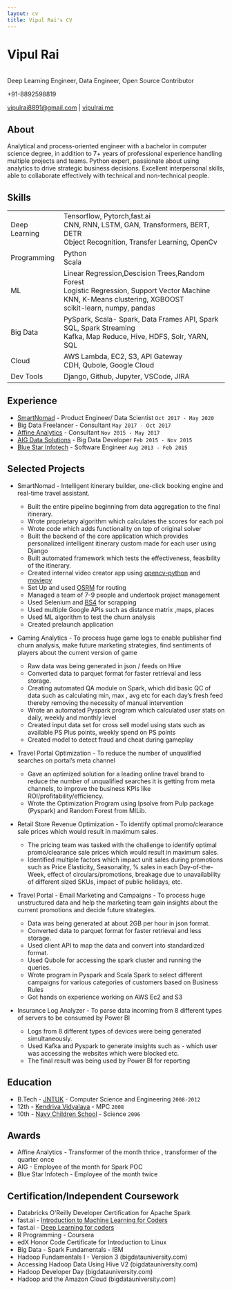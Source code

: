 ```yaml
---
layout: cv
title: Vipul Rai's CV
---
```


# Vipul Rai
<br>
Deep Learning Engineer, Data Engineer, Open Source Contributor

+91-8892598819

<div id="webaddress"><a href="vipulrai8891@gmail.com">vipulrai8891@gmail.com</a>
| <a href="https://vipulrai.me/">vipulrai.me</a></div>

## About

Analytical and process-oriented engineer with a bachelor in computer science degree, in addition to 7+ years of professional experience handling multiple projects and teams. Python expert, passionate about using analytics to drive strategic business decisions. Excellent interpersonal skills, able to collaborate effectively with technical and non-technical people.


## Skills

|   |   |
|---|---|
|  Deep Learning |Tensorflow, Pytorch,fast.ai<br> CNN, RNN, LSTM, GAN, Transformers, BERT, DETR<br> Object Recognition, Transfer Learning, OpenCv |
|  Programming  | Python<br>Scala  |
|  ML |   Linear Regression,Descision Trees,Random Forest<br> Logistic Regression, Support Vector Machine<br> KNN, K-Means clustering, XGBOOST <br> scikit-learn, numpy, pandas  |
|  Big Data |    PySpark, Scala- Spark, Data Frames API, Spark SQL, Spark Streaming <br>Kafka, Map Reduce, Hive, HDFS, Solr, YARN, SQL |
|  Cloud |   AWS Lambda, EC2, S3, API Gateway <br> CDH, Qubole, Google Cloud |
|  Dev Tools | Django, Github, Jupyter, VSCode, JIRA  |


## Experience

- [SmartNomad](https://smartnomad.com/) - Product Engineer/ Data Scientist `Oct 2017 - May 2020`
- Big Data Freelancer - Consultant  `May 2017 - Oct 2017`
- [Affine Analytics](https://www.affineanalytics.com/) - Consultant `Nov 2015 - May 2017`
- [AIG Data Solutions](https://www.aig.com/) - Big Data Developer `Feb 2015 - Nov 2015`
- [Blue Star Infotech](https://www.infogain.com/) - Software Engineer `Aug 2013 - Feb 2015`

## Selected Projects

- SmartNomad - Intelligent itinerary builder, one-click booking engine and real-time travel assistant.
  - Built the entire pipeline beginning from data aggregation to the final itinerary.
  - Wrote proprietary algorithm which calculates the scores for each poi
  - Wrote code which adds functionality on top of original solver
  - Built the backend of the core application which provides personalized intelligent itinerary custom made for each user using Django
  - Built automated framework which tests the effectiveness, feasibility of the itinerary.
  - Created internal video creator app using [opencv-python](https://pypi.org/project/opencv-python/) and [moviepy](https://pypi.org/project/moviepy/)
  - Set Up and used [OSRM](http://project-osrm.org/) for routing
  - Managed a team of 7-9 people and undertook project management
  - Used Selenium and [BS4](https://pypi.org/project/beautifulsoup4/) for scrapping
  - Used multiple Google APIs such as distance matrix ,maps, places
  - Used ML algorithm to test the churn analysis
  - Created prelaunch application

- Gaming Analytics - To process huge game logs to enable publisher find churn analysis, make future
marketing strategies, find sentiments of players about the current version of game
  - Raw data was being generated in json / feeds on Hive
  - Converted data to parquet format for faster retrieval and less storage.
  - Creating automated QA module on Spark, which did basic QC of data such as calculating min, max , avg etc for each day’s fresh feed thereby removing the necessity of manual intervention
  - Wrote an automated Pyspark program which calculated user stats on daily, weekly and monthly level
  - Created input data set for cross sell model using stats such as available PS Plus points, weekly spend on PS points
  - Created model to detect fraud and cheat during gameplay

- Travel Portal Optimization - To reduce the number of unqualified searches on portal’s meta channel
  - Gave an optimized solution for a leading online travel brand to reduce the number of unqualified searches it is getting from meta channels, to improve the business KPIs like ROI/profitability/efficiency.
  - Wrote the Optimization Program using lpsolve from Pulp package (Pyspark) and Random Forest from MlLib.

- Retail Store Revenue Optimization - To identify optimal promo/clearance sale prices which would result in maximum
sales.
  - The pricing team was tasked with the challenge to identify optimal promo/clearance sale prices which would result in maximum sales.
  - Identified multiple factors which impact unit sales during promotions such as Price Elasticity, Seasonality, % sales in each Day-of-the-Week, effect of circulars/promotions, breakage due to unavailability of different sized SKUs, impact of public holidays, etc.

- Travel Portal - Email Marketing and Campaigns - To process huge unstructured data and help the marketing team gain insights about the current promotions and decide future strategies.
  - Data was being generated at about 2GB per hour in json format.
  - Converted data to parquet format for faster retrieval and less storage.
  - Used client API to map the data and convert into standardized format.
  - Used Qubole for accessing the spark cluster and running the queries.
  - Wrote program in Pyspark and Scala Spark to select different campaigns for various categories of customers based on Business Rules
  - Got hands on experience working on AWS Ec2 and S3

- Insurance Log Analyzer - To parse data incoming from 8 different types of servers to be consumed by Power BI
  - Logs from 8 different types of devices were being generated
simultaneously.
  - Used Kafka and Pyspark to generate insights such as - which user was accessing the websites which were blocked etc.
  - The final result was being used by Power BI for reporting

## Education

- B.Tech - [JNTUK](https://www.jntuk.edu.in/) - Computer Science and Engineering `2008-2012`<br>
- 12th - [Kendriya Vidyalaya](http://kv2svnagar.ap.nic.in/contact.html) - MPC `2008`<br>
- 10th - [Navy Children School](http://www.ncsvizag.edu.in/104-wing/104-Default.aspx) - Science `2006`

## Awards

- Affine Analytics - Transformer of the month thrice , transformer of the quarter once
- AIG - Employee of the month for Spark POC
- Blue Star Infotech - Employee of the month twice

## Certification/Independent Coursework

- Databricks O'Reilly Developer Certification for Apache Spark<br>
- fast.ai - [Introduction to Machine Learning for Coders](http://course18.fast.ai/ml)
- fast.ai - [Deep Learning for coders](https://course.fast.ai/)
- R Programming - Coursera<br>
- edX Honor Code Certificate for Introduction to Linux<br>
- Big Data - Spark Fundamentals - IBM<br>
- Hadoop Fundamentals I - Version 3 (bigdatauniversity.com)<br>
- Accessing Hadoop Data Using Hive V2 (bigdatauniversity.com)<br>
- Hadoop Developer Day (bigdatauniversity.com)<br>
- Hadoop and the Amazon Cloud (bigdatauniversity.com) 

<!-- ### Footer Last updated: May 2020 -->
